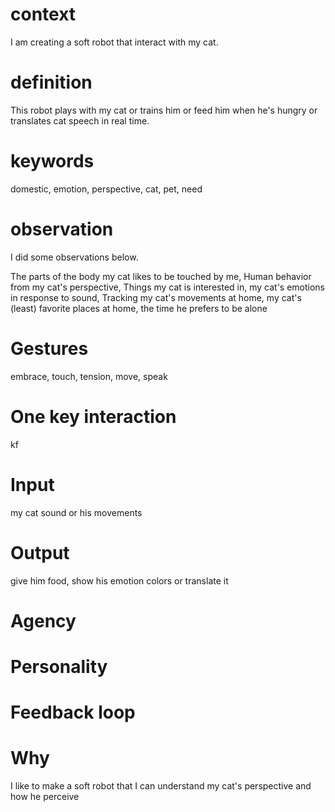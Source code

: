 # context

I am creating a soft robot that interact with my cat.

# definition

This robot plays with my cat or trains him or feed him when he's hungry or translates cat speech in real time.

# keywords

domestic, emotion, perspective, cat, pet, need

# observation

I did some observations below.

The parts of the body my cat likes to be touched by me,
Human behavior from my cat's perspective,
Things my cat is interested in,
my cat's emotions in response to sound,
Tracking my cat's movements at home,
my cat's (least) favorite places at home,
the time he prefers to be alone

# Gestures

embrace, touch, tension, move, speak

# One key interaction

kf

# Input

my cat sound or his movements

# Output

give him food, show his emotion colors or translate it

# Agency

# Personality

# Feedback loop

# Why

I like to make a soft robot that I can understand my cat's perspective and how he perceive
